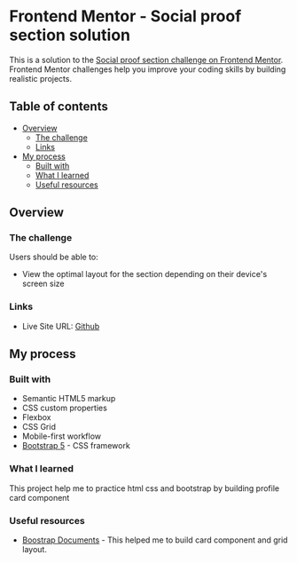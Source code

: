 # Frontend Mentor - Social proof section solution

This is a solution to the [Social proof section challenge on Frontend Mentor](https://www.frontendmentor.io/challenges/social-proof-section-6e0qTv_bA). Frontend Mentor challenges help you improve your coding skills by building realistic projects.

## Table of contents

- [Overview](#overview)
  - [The challenge](#the-challenge)
  - [Links](#links)
- [My process](#my-process)
  - [Built with](#built-with)
  - [What I learned](#what-i-learned)
  - [Useful resources](#useful-resources)

## Overview

### The challenge

Users should be able to:

- View the optimal layout for the section depending on their device's screen size

### Links

- Live Site URL: [Github](https://pleum3410.github.io/frontend-mentor-projects/social-proof-section-master/)

## My process

### Built with

- Semantic HTML5 markup
- CSS custom properties
- Flexbox
- CSS Grid
- Mobile-first workflow
- [Bootstrap 5](https://getbootstrap.com/) - CSS framework

### What I learned

This project help me to practice html css and bootstrap by building profile card component

### Useful resources

- [Boostrap Documents](https://getbootstrap.com/docs/4.3/components/) - This helped me to build card component and grid layout.
